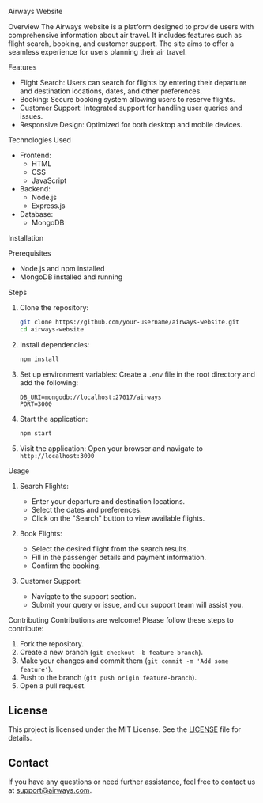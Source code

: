  Airways Website
 
  Overview
The Airways website is a platform designed to provide users with comprehensive information about air travel. It includes features such as flight search, booking, and customer support. The site aims to offer a seamless experience for users planning their air travel.

 Features
- Flight Search: Users can search for flights by entering their departure and destination locations, dates, and other preferences.
- Booking: Secure booking system allowing users to reserve flights.
- Customer Support: Integrated support for handling user queries and issues.
- Responsive Design: Optimized for both desktop and mobile devices.

 Technologies Used
- Frontend:
  - HTML
  - CSS
  - JavaScript
- Backend:
  - Node.js
  - Express.js
- Database:
  - MongoDB

 Installation

 Prerequisites
- Node.js and npm installed
- MongoDB installed and running

 Steps
1. Clone the repository:
    ```bash
    git clone https://github.com/your-username/airways-website.git
    cd airways-website
    ```

2. Install dependencies:
    ```bash
    npm install
    ```

3. Set up environment variables:
    Create a `.env` file in the root directory and add the following:
    ```plaintext
    DB_URI=mongodb://localhost:27017/airways
    PORT=3000
    ```

4. Start the application:
    ```bash
    npm start
    ```

5. Visit the application:
    Open your browser and navigate to `http://localhost:3000`

 Usage
1. Search Flights:
   - Enter your departure and destination locations.
   - Select the dates and preferences.
   - Click on the "Search" button to view available flights.

2. Book Flights:
   - Select the desired flight from the search results.
   - Fill in the passenger details and payment information.
   - Confirm the booking.

3. Customer Support:
   - Navigate to the support section.
   - Submit your query or issue, and our support team will assist you.

 Contributing
Contributions are welcome! Please follow these steps to contribute:
1. Fork the repository.
2. Create a new branch (`git checkout -b feature-branch`).
3. Make your changes and commit them (`git commit -m 'Add some feature'`).
4. Push to the branch (`git push origin feature-branch`).
5. Open a pull request.

## License
This project is licensed under the MIT License. See the [LICENSE](LICENSE) file for details.

## Contact
If you have any questions or need further assistance, feel free to contact us at support@airways.com.
